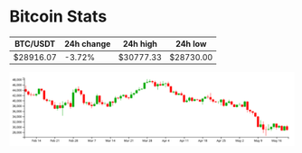 # Bitcoin Stats

BTC/USDT|24h change|24h high|24h low|
|---|---|---|---|
|$28916.07|-3.72%|$30777.33|$28730.00|

<img src="./chart.svg">
